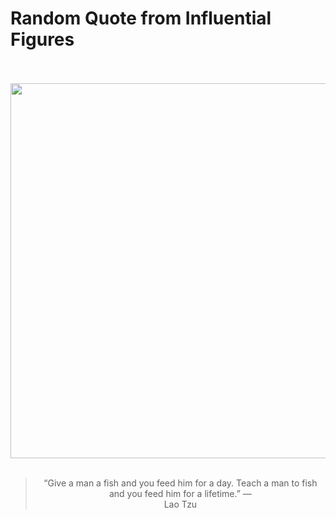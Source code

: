 # Random Quote from Influential Figures

<div align="center">
  <br>
  <br>
  <a href="https://en.wikipedia.org/wiki/Laozi" title="Laozi - Wikipedia"><img src="https://upload.wikimedia.org/wikipedia/commons/thumb/e/e8/Zhang_Lu-Laozi_Riding_an_Ox.jpg/220px-Zhang_Lu-Laozi_Riding_an_Ox.jpg" width="600px"></a>
  <br>
  <br>
  <blockquote>&ldquo;Give a man a fish and you feed him for a day. Teach a man to fish and you feed him for a lifetime.&rdquo; &mdash; <footer>Lao Tzu</footer></blockquote>
</div>
  